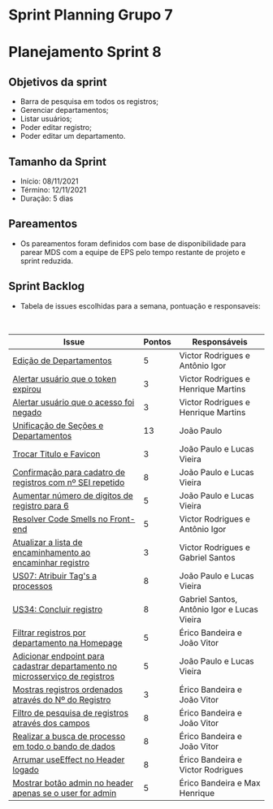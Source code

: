 # Sprint Planning Grupo 7

# Planejamento Sprint 8

## Objetivos da sprint

- Barra de pesquisa em todos os registros;
- Gerenciar departamentos;
- Listar usuários;
- Poder editar registro;
- Poder editar um departamento.

## Tamanho da Sprint

- Início: 08/11/2021
- Término: 12/11/2021
- Duração: 5 dias

## Pareamentos

- Os pareamentos foram definidos com base de disponibilidade para parear MDS com a equipe de EPS pelo tempo restante de projeto e sprint reduzida.

## Sprint Backlog

- Tabela de issues escolhidas para a semana, pontuação e responsaveis:

<br>

| Issue                                                                                                                                    | Pontos | Responsáveis                                |
| ---------------------------------------------------------------------------------------------------------------------------------------- | ------ | ------------------------------------------- |
| [Edição de Departamentos](https://github.com/fga-eps-mds/2021.1-Oraculo/issues/187)                                                      | 5      | Victor Rodrigues e Antônio Igor             |
| [Alertar usuário que o token expirou](https://github.com/fga-eps-mds/2021.1-Oraculo/issues/204)                                          | 3      | Victor Rodrigues e Henrique Martins         |
| [Alertar usuário que o acesso foi negado](https://github.com/fga-eps-mds/2021.1-Oraculo/issues/205)                                      | 3      | Victor Rodrigues e Henrique Martins         |
| [Unificação de Seções e Departamentos](https://github.com/fga-eps-mds/2021.1-Oraculo/issues/186)                                         | 13     | João Paulo                                  |
| [Trocar Titulo e Favicon](https://github.com/fga-eps-mds/2021.1-Oraculo/issues/200)                                                      | 3      | João Paulo e Lucas Vieira                   |
| [Confirmação para cadatro de registros com nº SEI repetido](https://github.com/fga-eps-mds/2021.1-Oraculo/issues/185)                    | 8      | João Paulo e Lucas Vieira                   |
| [Aumentar número de digitos de registro para 6](https://github.com/fga-eps-mds/2021.1-Oraculo/issues/184)                                | 5      | João Paulo e Lucas Vieira                   |
| [Resolver Code Smells no Front-end](https://github.com/fga-eps-mds/2021.1-Oraculo/issues/195)                                            | 5      | Victor Rodrigues e Antônio Igor             |
| [Atualizar a lista de encaminhamento ao encaminhar registro](https://github.com/fga-eps-mds/2021.1-Oraculo/issues/193)                   | 3      | Victor Rodrigues e Gabriel Santos           |
| [US07: Atribuir Tag's a processos](https://github.com/fga-eps-mds/2021.1-Oraculo/issues/37)                                              | 8      | João Paulo e Lucas Vieira                   |
| [US34: Concluir registro](https://github.com/fga-eps-mds/2021.1-Oraculo/issues/88)                                                       | 8      | Gabriel Santos, Antônio Igor e Lucas Vieira |
| [Filtrar registros por departamento na Homepage](https://github.com/fga-eps-mds/2021.1-Oraculo/issues/192)                               | 5      | Érico Bandeira e João Vitor                 |
| [Adicionar endpoint para cadastrar departamento no microsserviço de registros](https://github.com/fga-eps-mds/2021.1-Oraculo/issues/203) | 5      | João Paulo e Lucas Vieira                   |
| [Mostras registros ordenados através do Nº do Registro](https://github.com/fga-eps-mds/2021.1-Oraculo/issues/191)                        | 3      | Érico Bandeira e João Vitor                 |
| [Filtro de pesquisa de registros através dos campos](https://github.com/fga-eps-mds/2021.1-Oraculo/issues/190)                           | 8      | Érico Bandeira e João Vitor                 |
| [Realizar a busca de processo em todo o bando de dados](https://github.com/fga-eps-mds/2021.1-Oraculo/issues/189)                        | 8      | Érico Bandeira e João Vitor                 |
| [Arrumar useEffect no Header logado](https://github.com/fga-eps-mds/2021.1-Oraculo/issues/179)                                           | 8      | Érico Bandeira e Victor Rodrigues           |
| [Mostrar botão admin no header apenas se o user for admin](https://github.com/fga-eps-mds/2021.1-Oraculo/issues/206)                     | 5      | Érico Bandeira e Max Henrique               |
